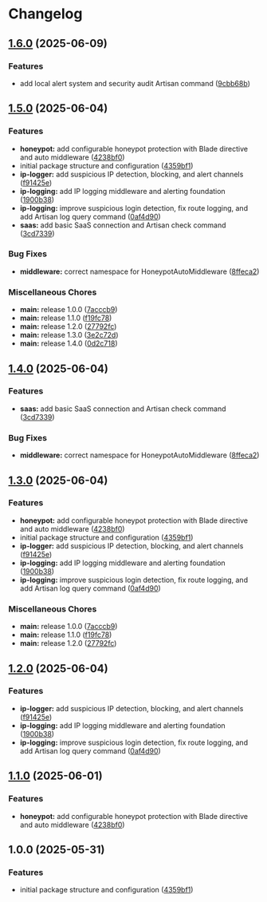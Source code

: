 # Changelog

## [1.6.0](https://github.com/metalinked/laravel-defender/compare/v1.5.0...v1.6.0) (2025-06-09)


### Features

* add local alert system and security audit Artisan command ([9cbb68b](https://github.com/metalinked/laravel-defender/commit/9cbb68b7bf28c0abbf31fe75088506d8c3837ab0))

## [1.5.0](https://github.com/metalinked/laravel-defender/compare/v1.4.0...v1.5.0) (2025-06-04)


### Features

* **honeypot:** add configurable honeypot protection with Blade directive and auto middleware ([4238bf0](https://github.com/metalinked/laravel-defender/commit/4238bf0b9e1aedcc03c7bcddf2fb3a6e0d431c5c))
* initial package structure and configuration ([4359bf1](https://github.com/metalinked/laravel-defender/commit/4359bf1b7d6561da5107f639c77e81a0d8f35934))
* **ip-logger:** add suspicious IP detection, blocking, and alert channels ([f91425e](https://github.com/metalinked/laravel-defender/commit/f91425eea6d98d0b40cfdf3e793cf6d099280d5a))
* **ip-logging:** add IP logging middleware and alerting foundation ([1900b38](https://github.com/metalinked/laravel-defender/commit/1900b38e6173a391149361af9cbbdc569757ea10))
* **ip-logging:** improve suspicious login detection, fix route logging, and add Artisan log query command ([0af4d90](https://github.com/metalinked/laravel-defender/commit/0af4d90b99ce646e71c3c5e1a3b880b68b1ee18a))
* **saas:** add basic SaaS connection and Artisan check command ([3cd7339](https://github.com/metalinked/laravel-defender/commit/3cd7339946b597db734d31aeee7d902789d07864))


### Bug Fixes

* **middleware:** correct namespace for HoneypotAutoMiddleware ([8ffeca2](https://github.com/metalinked/laravel-defender/commit/8ffeca2b2b183ba3af5a94d94d4436ca80296051))


### Miscellaneous Chores

* **main:** release 1.0.0 ([7acccb9](https://github.com/metalinked/laravel-defender/commit/7acccb9f2655013dce3a1130f5ec494ddfb92979))
* **main:** release 1.1.0 ([f19fc78](https://github.com/metalinked/laravel-defender/commit/f19fc78ac4eba30d07be19a56d1eb0317770db93))
* **main:** release 1.2.0 ([27792fc](https://github.com/metalinked/laravel-defender/commit/27792fcc4408c1b676aefdcb26f8c81249265b00))
* **main:** release 1.3.0 ([3e2c72d](https://github.com/metalinked/laravel-defender/commit/3e2c72d98a3734a3c7aec8a08700c1ac038a695d))
* **main:** release 1.4.0 ([0d2c718](https://github.com/metalinked/laravel-defender/commit/0d2c71831504b3bb6e62cda18917723f79652842))

## [1.4.0](https://github.com/metalinked/laravel-defender/compare/v1.3.0...v1.4.0) (2025-06-04)


### Features

* **saas:** add basic SaaS connection and Artisan check command ([3cd7339](https://github.com/metalinked/laravel-defender/commit/3cd7339946b597db734d31aeee7d902789d07864))


### Bug Fixes

* **middleware:** correct namespace for HoneypotAutoMiddleware ([8ffeca2](https://github.com/metalinked/laravel-defender/commit/8ffeca2b2b183ba3af5a94d94d4436ca80296051))

## [1.3.0](https://github.com/metalinked/laravel-defender/compare/v1.2.0...v1.3.0) (2025-06-04)


### Features

* **honeypot:** add configurable honeypot protection with Blade directive and auto middleware ([4238bf0](https://github.com/metalinked/laravel-defender/commit/4238bf0b9e1aedcc03c7bcddf2fb3a6e0d431c5c))
* initial package structure and configuration ([4359bf1](https://github.com/metalinked/laravel-defender/commit/4359bf1b7d6561da5107f639c77e81a0d8f35934))
* **ip-logger:** add suspicious IP detection, blocking, and alert channels ([f91425e](https://github.com/metalinked/laravel-defender/commit/f91425eea6d98d0b40cfdf3e793cf6d099280d5a))
* **ip-logging:** add IP logging middleware and alerting foundation ([1900b38](https://github.com/metalinked/laravel-defender/commit/1900b38e6173a391149361af9cbbdc569757ea10))
* **ip-logging:** improve suspicious login detection, fix route logging, and add Artisan log query command ([0af4d90](https://github.com/metalinked/laravel-defender/commit/0af4d90b99ce646e71c3c5e1a3b880b68b1ee18a))


### Miscellaneous Chores

* **main:** release 1.0.0 ([7acccb9](https://github.com/metalinked/laravel-defender/commit/7acccb9f2655013dce3a1130f5ec494ddfb92979))
* **main:** release 1.1.0 ([f19fc78](https://github.com/metalinked/laravel-defender/commit/f19fc78ac4eba30d07be19a56d1eb0317770db93))
* **main:** release 1.2.0 ([27792fc](https://github.com/metalinked/laravel-defender/commit/27792fcc4408c1b676aefdcb26f8c81249265b00))

## [1.2.0](https://github.com/metalinked/laravel-defender/compare/v1.1.0...v1.2.0) (2025-06-04)


### Features

* **ip-logger:** add suspicious IP detection, blocking, and alert channels ([f91425e](https://github.com/metalinked/laravel-defender/commit/f91425eea6d98d0b40cfdf3e793cf6d099280d5a))
* **ip-logging:** add IP logging middleware and alerting foundation ([1900b38](https://github.com/metalinked/laravel-defender/commit/1900b38e6173a391149361af9cbbdc569757ea10))
* **ip-logging:** improve suspicious login detection, fix route logging, and add Artisan log query command ([0af4d90](https://github.com/metalinked/laravel-defender/commit/0af4d90b99ce646e71c3c5e1a3b880b68b1ee18a))

## [1.1.0](https://github.com/metalinked/laravel-defender/compare/v1.0.0...v1.1.0) (2025-06-01)


### Features

* **honeypot:** add configurable honeypot protection with Blade directive and auto middleware ([4238bf0](https://github.com/metalinked/laravel-defender/commit/4238bf0b9e1aedcc03c7bcddf2fb3a6e0d431c5c))

## 1.0.0 (2025-05-31)


### Features

* initial package structure and configuration ([4359bf1](https://github.com/metalinked/laravel-defender/commit/4359bf1b7d6561da5107f639c77e81a0d8f35934))
